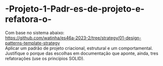 # -Projeto-1-Padr-es-de-projeto-e-refatora-o-
Com base no sistema abaixo:    
https://github.com/watinha/es46a-2023-2/tree/strategy/01-design-patterns-template-strategy  
Aplicar um padrão de projeto criacional, estrutural e um comportamental. Justifique o porque das escolhas em documentação que aponte, ainda, tres refatorações (use os princípios SOLID). 
